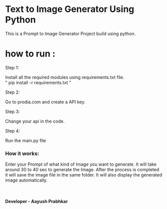 # Text to Image Generator Using Python

This is a Prompt to Image Generator Project build using python.

# how to run :

Step 1:

Install all the required modules using requirements.txt file.
<br>
" pip install -r requirements.txt "

Step 2:

Go to prodia.com and create a API key.

Step 3:

Change your api in the code.

Step 4:

Run the main.py file

<h3><b>How it works:</b></h3>
Enter your Prompt of what kind of Image you want to generate. It will take around 30 to 40 sec to generate the Image. 
After the process is completed it will save the image file in the same folder. It will also display the generated image automatically.

<br> <h4>Developer - Aayush Prabhkar</h4>

